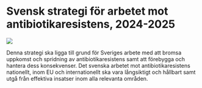 # Svensk strategi för arbetet mot antibiotikaresistens, 2024-2025

![](/contentassets/3f2e4384714a4449a8b829f3f8230cbd/amr-strategi-thumbnail.jpg?width=150&quality=85)

Denna strategi ska ligga till grund för Sveriges arbete med att bromsa uppkomst och spridning av antibiotikaresistens samt att förebygga och hantera dess konsekvenser. Det svenska arbetet mot antibiotikaresistens nationellt, inom EU och internationellt ska vara
långsiktigt och hållbart samt utgå från effektiva insatser inom alla relevanta områden.
